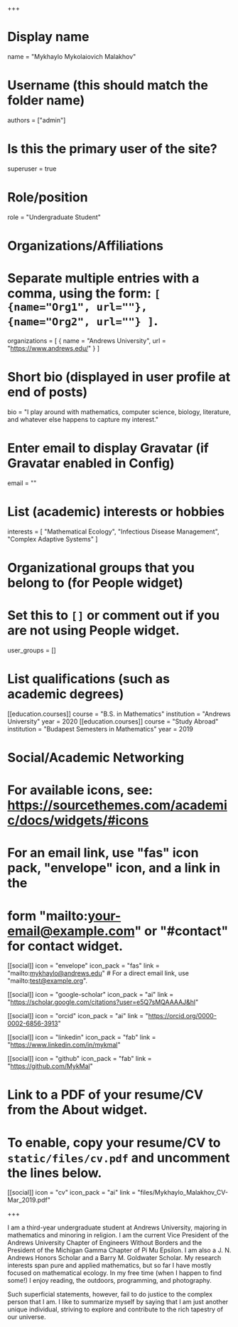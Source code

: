 +++
# Display name
name = "Mykhaylo Mykolaiovich Malakhov"

# Username (this should match the folder name)
authors = ["admin"]

# Is this the primary user of the site?
superuser = true

# Role/position
role = "Undergraduate Student"

# Organizations/Affiliations
#   Separate multiple entries with a comma, using the form: `[ {name="Org1", url=""}, {name="Org2", url=""} ]`.
organizations = [ { name = "Andrews University", url = "https://www.andrews.edu/" } ]

# Short bio (displayed in user profile at end of posts)
bio = "I play around with mathematics, computer science, biology, literature, and whatever else happens to capture my interest."

# Enter email to display Gravatar (if Gravatar enabled in Config)
email = ""

# List (academic) interests or hobbies
interests = [
  "Mathematical Ecology",
  "Infectious Disease Management",
  "Complex Adaptive Systems"
]

# Organizational groups that you belong to (for People widget)
#   Set this to `[]` or comment out if you are not using People widget.
user_groups = []

# List qualifications (such as academic degrees)
[[education.courses]]
  course = "B.S. in Mathematics"
  institution = "Andrews University"
  year = 2020
[[education.courses]]
  course = "Study Abroad"
  institution = "Budapest Semesters in Mathematics"
  year = 2019

# Social/Academic Networking
# For available icons, see: https://sourcethemes.com/academic/docs/widgets/#icons
#   For an email link, use "fas" icon pack, "envelope" icon, and a link in the
#   form "mailto:your-email@example.com" or "#contact" for contact widget.

[[social]]
  icon = "envelope"
  icon_pack = "fas"
  link = "mailto:mykhaylo@andrews.edu"  # For a direct email link, use "mailto:test@example.org".

[[social]]
  icon = "google-scholar"
  icon_pack = "ai"
  link = "https://scholar.google.com/citations?user=e5Q7sMQAAAAJ&hl"
  
  [[social]]
  icon = "orcid"
  icon_pack = "ai"
  link = "https://orcid.org/0000-0002-6856-3913"

[[social]]
  icon = "linkedin"
  icon_pack = "fab"
  link = "https://www.linkedin.com/in/mykmal"

[[social]]
  icon = "github"
  icon_pack = "fab"
  link = "https://github.com/MykMal"

# Link to a PDF of your resume/CV from the About widget.
# To enable, copy your resume/CV to `static/files/cv.pdf` and uncomment the lines below.
 [[social]]
   icon = "cv"
   icon_pack = "ai"
   link = "files/Mykhaylo_Malakhov_CV-Mar_2019.pdf"

+++

I am a third-year undergraduate student at Andrews University, majoring in mathematics and minoring in religion. I am the current Vice President of the Andrews University Chapter of Engineers Without Borders and the President of the Michigan Gamma Chapter of Pi Mu Epsilon. I am also a J. N. Andrews Honors Scholar and a Barry M. Goldwater Scholar. My research interests span pure and applied mathematics, but so far I have mostly focused on mathematical ecology. In my free time (when I happen to find some!) I enjoy reading, the outdoors, programming, and photography.

Such superficial statements, however, fail to do justice to the complex person that I am. I like to summarize myself by saying that I am just another unique individual, striving to explore and contribute to the rich tapestry of our universe.
